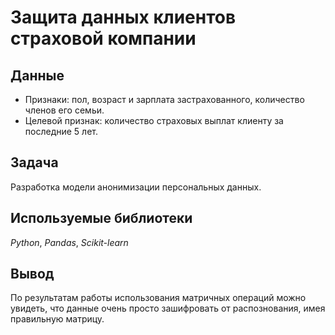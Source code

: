 # Защита данных клиентов страховой компании


## Данные

- Признаки: пол, возраст и зарплата застрахованного, количество членов его семьи.
- Целевой признак: количество страховых выплат клиенту за последние 5 лет.

## Задача

Разработка модели анонимизации персональных данных.

## Используемые библиотеки
*Python*, *Pandas*, *Scikit-learn*

## Вывод

По результатам работы использования матричных операций можно увидеть, что данные очень просто зашифровать от распознования, имея правильную матрицу.